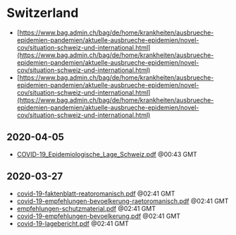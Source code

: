 # Switzerland

* [https://www.bag.admin.ch/bag/de/home/krankheiten/ausbrueche-epidemien-pandemien/aktuelle-ausbrueche-epidemien/novel-cov/situation-schweiz-und-international.html](https://www.bag.admin.ch/bag/de/home/krankheiten/ausbrueche-epidemien-pandemien/aktuelle-ausbrueche-epidemien/novel-cov/situation-schweiz-und-international.html)
* [https://www.bag.admin.ch/bag/de/home/krankheiten/ausbrueche-epidemien-pandemien/aktuelle-ausbrueche-epidemien/novel-cov/situation-schweiz-und-international.html](https://www.bag.admin.ch/bag/de/home/krankheiten/ausbrueche-epidemien-pandemien/aktuelle-ausbrueche-epidemien/novel-cov/situation-schweiz-und-international.html)


## 2020-04-05

* [COVID-19\_Epidemiologische\_Lage\_Schweiz.pdf](73215ae2d7ef4d59770acb8ed592375a9bdb7024/file.pdf) @00:43 GMT

## 2020-03-27

* [covid-19-faktenblatt-reatoromanisch.pdf](7e2144661e7651397df8168f098dfa00db3d7600/file.pdf) @02:41 GMT
* [covid-19-empfehlungen-bevoelkerung-raetoromanisch.pdf](6ca36c3100e7d00743f9e6ebc766d49b81479fd6/file.pdf) @02:41 GMT
* [empfehlungen-schutzmaterial.pdf](272680eddd503dd3b84ca182c6eba4ec9a73c399/file.pdf) @02:41 GMT
* [covid-19-empfehlungen-bevoelkerung.pdf](d476d5f47b5a5159249a24e4374ebfa46be10d26/file.pdf) @02:41 GMT
* [covid-19-lagebericht.pdf](cb10594137ca312504610fd7924e99d38d2744cf/file.pdf) @02:41 GMT
